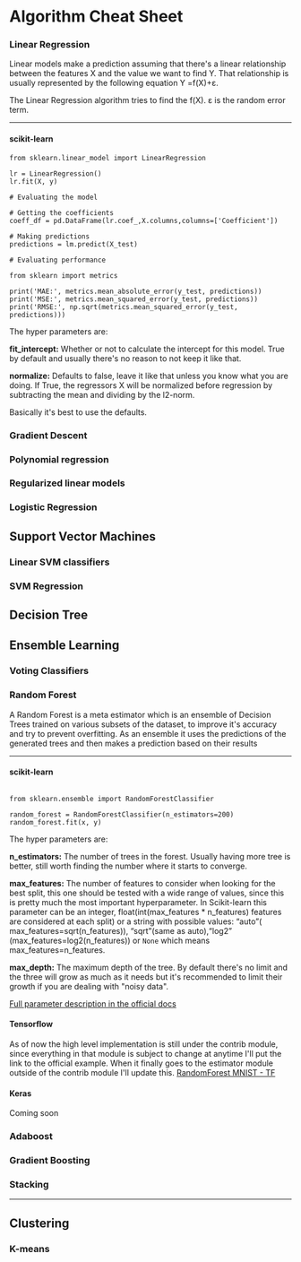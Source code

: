 # Algorithm Cheat Sheet 


### Linear Regression 

Linear models make a prediction assuming that there's a linear relationship between the features X and the value we want to find Y. That relationship is usually represented by the following equation Y =f(X)+ε. 

The Linear Regression algorithm tries to find the f(X). ε is the random error term.

---

#### scikit-learn 

```
from sklearn.linear_model import LinearRegression

lr = LinearRegression()
lr.fit(X, y)

# Evaluating the model 

# Getting the coefficients 
coeff_df = pd.DataFrame(lr.coef_,X.columns,columns=['Coefficient'])

# Making predictions
predictions = lm.predict(X_test)

# Evaluating performance 

from sklearn import metrics

print('MAE:', metrics.mean_absolute_error(y_test, predictions))
print('MSE:', metrics.mean_squared_error(y_test, predictions))
print('RMSE:', np.sqrt(metrics.mean_squared_error(y_test, predictions)))

```
The hyper parameters are:

__fit_intercept:__ Whether or not to calculate the intercept for this model. True by default and usually there's no reason to not keep it like that.

__normalize:__ Defaults to false, leave it like that unless you know what you are doing. If True, the regressors X will be normalized before regression by subtracting the mean and dividing by the l2-norm.

Basically it's best to use the defaults.

### Gradient Descent



### Polynomial regression

### Regularized linear models 

### Logistic Regression

## Support Vector Machines 

### Linear SVM classifiers

### SVM Regression 

## Decision Tree

## Ensemble Learning

### Voting Classifiers

### Random Forest 

A Random Forest is a meta estimator which is an ensemble of Decision Trees trained on various subsets of the dataset, to improve it's accuracy and try to prevent overfitting. As an ensemble it uses the predictions of the generated trees and then makes a prediction based on their results

---

#### scikit-learn 

```

from sklearn.ensemble import RandomForestClassifier

random_forest = RandomForestClassifier(n_estimators=200)
random_forest.fit(x, y)

```
The hyper parameters are:

__n_estimators:__ The number of trees in the forest. Usually having more tree is better, still worth finding the number where it starts to converge.

__max_features:__ The number of features to consider when looking for the best split, this one should be tested with a wide range of values, since this is pretty much the most important hyperparameter. In Scikit-learn this parameter can be an integer, float(int(max_features * n_features) features are considered at each split) or a string with possible values: “auto”( max_features=sqrt(n_features)), “sqrt”(same as auto),“log2” (max_features=log2(n_features)) or `None` which means max_features=n_features.

__max_depth:__ The maximum depth of the tree. By default there's no limit and the three will grow as much as it needs but it's recommended to limit their growth if you are dealing with "noisy data".

[Full parameter description in the official docs](http://scikit-learn.org/stable/modules/generated/sklearn.ensemble.RandomForestClassifier.html)


#### Tensorflow

As of now the high level implementation is still under the contrib module, since everything in that module is subject to change at anytime I'll put the link to the official example. When it finally goes to the estimator module outside of the contrib module I'll update this.
[RandomForest MNIST - TF ](https://github.com/tensorflow/tensorflow/blob/master/tensorflow/examples/learn/random_forest_mnist.py)

#### Keras

Coming soon

### Adaboost

### Gradient Boosting 

### Stacking 

---

## Clustering

### K-means



